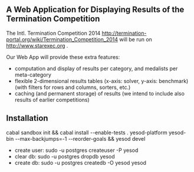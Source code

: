 A Web Application for Displaying Results of the Termination Competition
-----------------------

The Intl. Termination Competition 2014 <http://termination-portal.org/wiki/Termination_Competition_2014> will be run on <http://www.starexec.org> . 

Our Web App will provide these extra features:

* computation and display of results per category, 
  and medalists per meta-category
* flexible 2-dimensional results tables 
  (x-axis: solver, y-axis: benchmark) 
  (with filters for rows and columns, sorters, etc.)
* caching (and permanent storage) of results 
  (we intend to include also results of earlier competitions)


Installation
------------
cabal sandbox init && cabal install --enable-tests . yesod-platform yesod-bin --max-backjumps=-1 --reorder-goals && yesod devel

* create user: sudo -u postgres createuser -P yesod
* clear db: sudo -u postgres dropdb yesod
* create db: sudo -u postgres createdb -O yesod yesod
